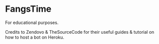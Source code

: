 # FangsTime
For educational purposes.

Credits to Zendovo & TheSourceCode for their useful guides & tutorial on how to host a bot on Heroku.
